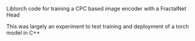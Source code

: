 Libtorch code for training a CPC based image encoder with a FractalNet Head

This was largely an experiment to test training and deployment of a torch model in C++
